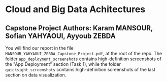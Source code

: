 # Cloud and Big Data Achitectures
Capstone Project
Authors: Karam MANSOUR, Sofian YAHYAOUI, Ayyoub ZEBDA
---
You will find our report in the file `MANSOUR_YAHYAOUI_ZEBDA_Capstone_Project.pdf`, at the root of the repo. The folder `app_deployment_screenshots` contains high-definition screenshots of the "App Deployment" section (Task 1), while the folder `quicksight_screenshots` contains high-definition screenshots of the last section on data visualization.